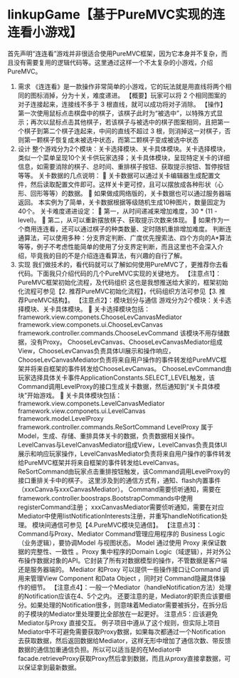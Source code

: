 linkupGame【基于PureMVC实现的连连看小游戏】
==========
首先声明“连连看”游戏并非很适合使用PureMVC框架，因为它本身并不复杂，而且没有需要复用的逻辑代码等。这里通过这样一个不太复杂的小游戏，介绍PureMVC。
1. 需求
《连连看》是一款操作非常简单的小游戏，它的玩法就是用直线将两个相同的图标消掉，分为十关，难度递进。
【概要】玩家可以将 2 个相同图案的对子连接起来，连接线不多于 3 根直线，就可以成功将对子消除。
【操作】第一次使用鼠标点击棋盘中的棋子，该棋子此时为“被选中”，以特殊方式显示；再次以鼠标点击其他棋子，若该棋子与被选中的棋子图案相同，且把第一个棋子到第二个棋子连起来，中间的直线不超过 3 根，则消掉这一对棋子，否则第一颗棋子恢复成未被选中状态，而第二颗棋子变成被选中状态
2. 设计
整个游戏分为2个模块：关卡选择模块、关卡具体模块。关卡选择模块，类似一个菜单呈现10个关卡供玩家选择；关卡具体模块，呈现特定关卡的详细信息，如需要消除的棋子、总时间、重排棋子按钮、获取提示按钮、暂停按钮等等。
关卡数据的几点说明：
	关卡数据可以通过关卡编辑器生成配置文件，然后读取配置文件即可。这样关卡更可控，且可以摆放成各种形状（心形、回形等等）的数据。
	如果做成网络版的，关卡数据也可以通过服务器端返回。
本实例为了简单，关卡数据根据等级随机生成10种图片，数量固定为40个。
关卡难度递进设定：
	第一，从时间递减来增加难度，30 * (11 - level)。
	第二，从可以重新摆放棋子、获取提示次数来体现。
	如果作为一个商用连连看，还可以通过棋子的种类数量、定时随机重排增加难度。
判断连通算法，可以使用多种：分支界定判断、广度优先搜索法、四个方向的A*算法等等，例子不考虑性能简单的使用了分支界定判断，而且这里也不会深入介绍，毕竟我的目的不是介绍连连看算法，有兴趣的自行了解。
3. 实现
我们做技术的，看代码就可以了解如何使用PureMVC了，更推荐你去看代码。下面我只介绍代码的几个PureMVC实现的关键地方。
【注意点1】：PureMVC框架初始化流程，及代码组织
这也是我想推送给大家的，框架初始化流程可参见【2. 推荐PureMVC初始化流程】，代码组织方法可参见【3. 推荐PureMVC结构】。
【注意点2】：模块划分与通信
游戏分为2个模块：关卡选择模块、关卡具体模块。
	关卡选择模块包括：
framework.view.componets.ChooseLevCanvasMediator
framework.view.componets.ui.ChooseLevCanvas
framework.controller.commands.ChooseLevCommand
该模块不用存储数据，没有Proxy。
ChooseLevCanvas、ChooseLevCanvasMediator组成View，ChooseLevCanvas负责具体UI展示和操作响应，ChooseLevCanvasMediator负责将来自用户操作的事件转发给PureMVC框架并将来自框架的事件转发给ChooseLevCanvas。
ChooseLevCommand由玩家选择具体关卡事件ApplicationConstants.SELECT_LEVEL触发，该Command调用LevelProxy的接口生成关卡数据，然后通知到“关卡具体模块”开始游戏。
	关卡具体模块包括：
framework.view.componets.LevelCanvasMediator
framework.view.componets.ui.LevelCanvas
framework.model.LevelProxy
framework.controller.commands.ReSortCommand
LevelProxy 属于Model，生成、存储、重排具体关卡的数据，负责数据相关操作。
LevelCanvas与LevelCanvasMediator组成View，LevelCanvas负责具体UI展示和响应玩家操作，LevelCanvasMediator负责将来自用户操作的事件转发给PureMVC框架并将来自框架的事件转发给LevelCanvas。
ReSortCommand由玩家点击重排按钮触发，该Command调用LevelProxy的接口重排关卡中的棋子。
这里涉及到的通信方式有，通知、flash内置事件（xxxCanva与xxxCanvasMediator）。
Command需要侦听通知，需要在framework.controller.boostraps.BootstrapCommands中使用registerCommand注册；
xxxCanvasMediator需要侦听通知，需要在对应Mediator中使用listNotificationInterests注册，并重写handleNotification处理。
模块间通信可参见【4.PureMVC模块见通信】。
【注意点3】：Command与Proxy、Mediator
Command管理应用程序的 Business Logic（业务逻辑），要协调Model 与视图状态。
Model 通过使用 Proxy 来保证数据的完整性、一致性 。Proxy 集中程序的Domain Logic（域逻辑），并对外公布操作数据对象的API。它封装了所有对数据模型的操作，不管数据是客户端还是服务器端的。
Mediator 和Proxy 可以提供一些操作接口让Command 调用来管理View Component 和Data Object ，同时对 Command隐藏具体操作的细节。
【注意点4】：一般一个Mediator（handleNotification方法）处理的Notification应该在4、5个之内。
还要注意的是，Mediator的职责应该要细分。如果处理的Notification很多，则意味着Mediator需要被拆分，在拆分后的子模块的Mediator里处理要比全部放在一起更好。
注意点5：应该避免Mediator与Proxy 直接交互。
例子项目中遵从了这个规则，但实际上项目Mediator中不可避免需要获取Proxy数据，如果每次都通过一个Notification去获取数据，然后返回数据给Mediator，这样无形中增加了通信次数、带反馈数据的通信加重通信负担。所以可以适当是的在Mediator中facade.retrieveProxy获取Proxy然后拿到数据，而且从proxy直接拿数据，可以保证拿到最新数据。
